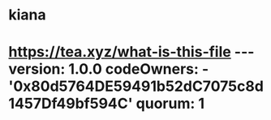 # kiana
# https://tea.xyz/what-is-this-file --- version: 1.0.0 codeOwners:   - '0x80d5764DE59491b52dC7075c8d1457Df49bf594C' quorum: 1
